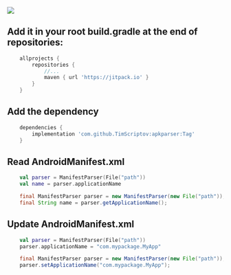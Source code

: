 [![](https://jitpack.io/v/TimScriptov/apkparser.svg)](https://jitpack.io/#TimScriptov/apkparser)

## Add it in your root build.gradle at the end of repositories:
```groovy
    allprojects {
        repositories {
            //...
            maven { url 'https://jitpack.io' }
        }
    }
```

## Add the dependency
```groovy
    dependencies {
        implementation 'com.github.TimScriptov:apkparser:Tag'
    }
```

## Read AndroidManifest.xml
```kotlin
    val parser = ManifestParser(File("path"))
    val name = parser.applicationName
```

```java
    final ManifestParser parser = new ManifestParser(new File("path"));
    final String name = parser.getApplicationName();
```

## Update AndroidManifest.xml
```kotlin
    val parser = ManifestParser(File("path"))
    parser.applicationName = "com.mypackage.MyApp"
```

```java
    final ManifestParser parser = new ManifestParser(new File("path"));
    parser.setApplicationName("com.mypackage.MyApp");
```
